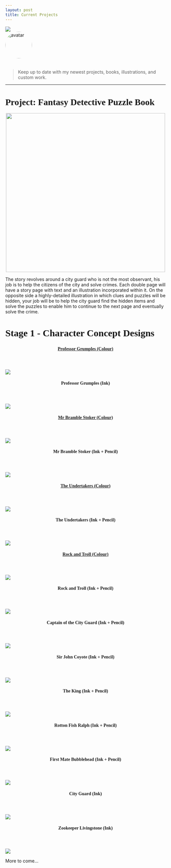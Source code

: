 ```yaml
---
layout: post
title: Current Projects
---
```


<img src="/images/custom/UnderConstruction.jpg" class="fit image">

<section>
  <img src="/images/avatar.jpg" alt="avatar" style="width: 6em; margin-bottom: 20px; border-radius: 200px;" />
  <blockquote>
    <p>Keep up to date with my newest projects, books, illustrations, and custom work.</p>
  </blockquote>
</section>

<hr>

<!-- PROJECT START -->
<h1 style="font-family: baveuse;">Project: Fantasy Detective Puzzle Book</h1>

<center><img src="/images/current/OUaCLogo.jpg" class="image" width="500px"></center>

The story revolves around a city guard who is not the most observant, his job is to help the citizens of the city and solve crimes. Each double page will have a story page with text and an illustration incorporated within it. On the opposite side a highly-detailed illustration in which clues and puzzles will be hidden, your job will be to help the city guard find the hidden items and solve the puzzles to enable him to continue to the next page and eventually solve the crime.

<h2 style="font-family: baveuse; font-size: 30px;">Stage 1 - Character Concept Designs</h2>

<section>
  <div class="row">
    <article class="6u 12u(small)">
      <header>
        <h4><a href="/current/proffessor-grumples.html" style="font-family: Oswald;">Professor Grumples (Colour)</a></h4>
      </header>
      <section>
        <a href="/current/proffessor-grumples.html"><img src="/images/current/ProffGrumples800x800.jpg" class="fit image"></a>
      </section>
    </article>
    <article class="6u 12u(small)">
      <header>
        <h4 style="font-family: Oswald;">Professor Grumples (Ink)</h4>
      </header>
      <section>
        <img src="/images/current/ProffGrumplesInk800x800.jpg" class="fit image">
      </section>
    </article>
  </div>
  <div class="row">
    <article class="6u 12u(small)">
      <header>
        <h4><a href="/current/mr-bramble-stoker.html" style="font-family: Oswald;">Mr Bramble Stoker (Colour)</a></h4>
      </header>
      <section>
        <a href="/current/mr-bramble-stoker.html"><img src="/images/current/MrStoker800X800.jpg" class="fit image"></a>
      </section>
    </article>
    <article class="6u 12u(small)">
      <header>
        <h4 style="font-family: Oswald;">Mr Bramble Stoker (Ink + Pencil)</h4>
      </header>
      <section>
        <img src="/images/current/MrStokerInk800x800.jpg" class="fit image">
      </section>
    </article>
  </div>
  <div class="row">
    <article class="6u 12u(small)">
      <header>
        <h4><a href="/current/brains-wolfgang.html" style="font-family: Oswald;">The Undertakers (Colour)</a></h4>
      </header>
      <section>
        <a href="/current/brains-wolfgang.html"><img src="/images/current/BrainsWolfgang800x800.jpg" class="fit image"></a>
      </section>
    </article>
    <article class="6u 12u(small)">
      <header>
        <h4 style="font-family: Oswald;">The Undertakers (Ink + Pencil)</h4>
      </header>
      <section>
        <img src="/images/current/BrainsWolfgangInk800x800.jpg" class="fit image">
      </section>
    </article>
  </div>
  <div class="row">
    <article class="6u 12u(small)">
      <header>
        <h4><a href="/current/rock-troll.html" style="font-family: Oswald;">Rock and Troll (Colour)</a></h4>
      </header>
      <section>
        <a href="/current/rock-troll.html"><img src="/images/current/RockandTroll800x800.jpg" class="fit image"></a>
      </section>
    </article>
    <article class="6u 12u(small)">
    <header>
      <h4 style="font-family: Oswald;">Rock and Troll (Ink + Pencil)</h4>
    </header>
      <section>
        <img src="/images/current/RockandTrollInk800x800.jpg" class="fit image">
      </section>
    </article>
  </div>
  <div class="row">
    <article class="6u 12u(small)">
      <header>
        <h4 style="font-family: Oswald;">Captain of the City Guard (Ink + Pencil)</h4>
      </header>
      <section>
        <img src="/images/current/CaptainCityGuardInk800x800.jpg" class="fit image">
      </section>
    </article>
    <article class="6u 12u(small)">
      <header>
        <h4 style="font-family: Oswald;">Sir John Coyote (Ink + Pencil)</h4>
      </header>
      <section>
        <img src="/images/current/SirJohnCoyoteInk800x800.jpg" class="fit image">
      </section>
    </article>
  </div>
  <div class="row">
    <article class="6u 12u(small)">
      <header>
        <h4 style="font-family: Oswald;">The King (Ink + Pencil)</h4>
      </header>
      <section>
        <img src="/images/current/TheKingInk800x800.jpg" class="fit image">
      </section>
    </article>
    <article class="6u 12u(small)">
      <header>
        <h4 style="font-family: Oswald;">Rotton Fish Ralph (Ink + Pencil)</h4>
      </header>
      <section>
        <img src="/images/current/RottonFishRalphInk800x800.jpg" class="fit image">
      </section>
    </article>
  </div>
  <div class="row">
    <article class="6u 12u(small)">
      <header>
        <h4 style="font-family: Oswald;">First Mate Bubblehead (Ink + Pencil)</h4>
      </header>
      <section>
        <img src="/images/current/FirstMateBubbleheadInk800x800.jpg" class="fit image">
      </section>
    </article>
    <article class="6u 12u(small)">
      <header>
        <h4 style="font-family: Oswald;">City Guard (Ink)</h4>
      </header>
      <section>
        <img src="/images/current/CityGuardInk800x800.jpg" class="fit image">
      </section>
    </article>
  </div>
  <div class="row">
    <article class="6u 12u(small)">
      <header>
        <h4 style="font-family: Oswald;">Zookeeper Livingstone (Ink)</h4>
      </header>
      <section>
        <img src="/images/current/ZookeeperLivingstoneInk800x800.jpg" class="fit image">
      </section>
    </article>
  </div>
  <!-- NEW IMAGE TEMPLATE
  <article class="6u 12u(small)">
    <header>
      <h4><a href="/current/ITEM_TITLE.html" style="font-family: Oswald;">TITLE</a></h4>
    </header>
    <section>
      <a href="/current/ITEM_TITLE.html"><img src="/images/current/IMAGE.jpg" class="fit image"></a>
      <p style="text-align: center;">DESCRIPTION</p>
    </section>
  </article>
  -->
  <!-- NEW ROW TEMPLATE
  <div class="row">
    <article class="6u 12u(small)">
      <header>
        <h4><a href="/current/ITEM_TITLE.html" style="font-family: Oswald;">TITLE</a></h4>
      </header>
      <section>
        <a href="/current/ITEM_TITLE.html"><img src="/images/current/IMAGE.jpg" class="fit image"></a>
        <p style="text-align: center;">DESCRIPTION</p>
      </section>
    </article>
  </div>
  -->
</section>

<!-- PROJECT END -->

More to come...
